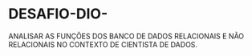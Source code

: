 # DESAFIO-DIO-
ANALISAR AS FUNÇÕES DOS BANCO DE DADOS RELACIONAIS E NÃO RELACIONAIS NO CONTEXTO DE CIENTISTA DE DADOS.
